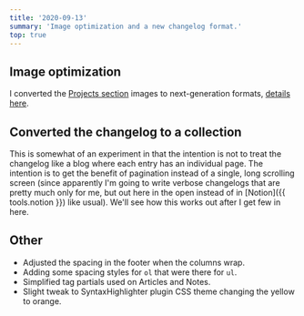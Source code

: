 ```yaml
---
title: '2020-09-13'
summary: 'Image optimization and a new changelog format.'
top: true
---
```


## Image optimization
I converted the [Projects section](/projects/) images to next-generation formats, [details here](/notes/fun-with-image-optimization).

## Converted the changelog to a collection
This is somewhat of an experiment in that the intention is not to treat the changelog like a blog where each entry has an individual page. The intention is to get the benefit of pagination instead of a single, long scrolling screen (since apparently I'm going to write verbose changelogs that are pretty much only for me, but out here in the open instead of in [Notion]({{ tools.notion }}) like usual). We'll see how this works out after I get few in here.

## Other
* Adjusted the spacing in the footer when the columns wrap.
* Adding some spacing styles for <code>ol</code> that were there for <code>ul</code>.
* Simplified tag partials used on Articles and Notes.
* Slight tweak to SyntaxHighlighter plugin CSS theme changing the yellow to orange.
